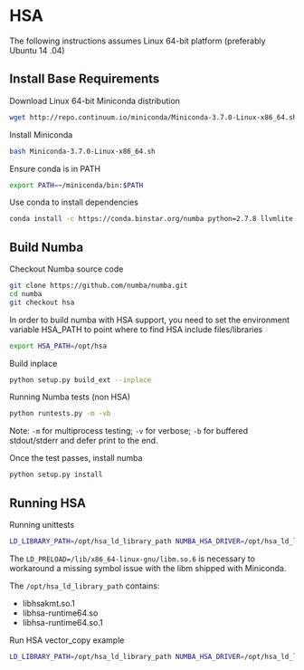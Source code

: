 HSA
===

The following instructions assumes Linux 64-bit platform (preferably Ubuntu 14
.04)

Install Base Requirements
--------------------------

Download Linux 64-bit Miniconda distribution

```bash
wget http://repo.continuum.io/miniconda/Miniconda-3.7.0-Linux-x86_64.sh
```

Install Miniconda

```bash
bash Miniconda-3.7.0-Linux-x86_64.sh
```

Ensure conda is in PATH
```bash
export PATH=~/miniconda/bin:$PATH
```

Use conda to install dependencies

```bash
conda install -c https://conda.binstar.org/numba python=2.7.8 llvmlite numpy
```

Build Numba
-----------

Checkout Numba source code

```bash
git clone https://github.com/numba/numba.git
cd numba
git checkout hsa
```

In order to build numba with HSA support, you need to set the environment variable
HSA_PATH to point where to find HSA include files/libraries
```bash
export HSA_PATH=/opt/hsa
```

Build inplace
```bash
python setup.py build_ext --inplace
```

Running Numba tests (non HSA)

```bash
python runtests.py -m -vb
```

Note: `-m` for multiprocess testing; `-v` for verbose; `-b` for buffered
stdout/stderr and defer print to the end.

Once the test passes, install numba

```bash
python setup.py install
```

Running HSA
-----------

Running unittests

```bash
LD_LIBRARY_PATH=/opt/hsa_ld_library_path NUMBA_HSA_DRIVER=/opt/hsa_ld_library_path/libhsa-runtime64.so LD_PRELOAD=/lib/x86_64-linux-gnu/libm.so.6 python -m numba.hsa.tests.hsadrv.runtests
```

The `LD_PRELOAD=/lib/x86_64-linux-gnu/libm.so.6` is necessary to workaround a
missing symbol issue with the libm shipped with Miniconda.

The `/opt/hsa_ld_library_path` contains:

- libhsakmt.so.1
- libhsa-runtime64.so
- libhsa-runtime64.so.1

Run HSA vector_copy example

```bash
LD_LIBRARY_PATH=/opt/hsa_ld_library_path NUMBA_HSA_DRIVER=/opt/hsa_ld_library_path/libhsa-runtime64.so LD_PRELOAD=/lib/x86_64-linux-gnu/libm.so.6 python examples/hsa/vector_copy.py
```


